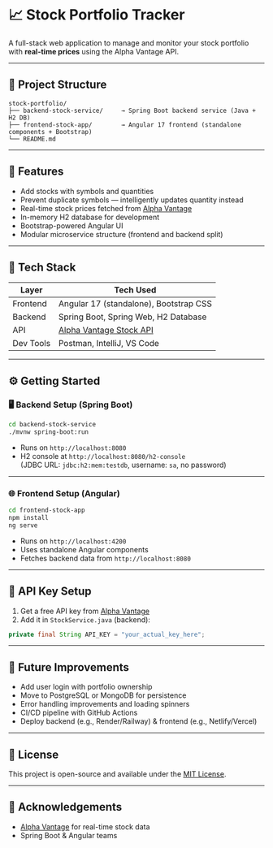 # 📈 Stock Portfolio Tracker

A full-stack web application to manage and monitor your stock portfolio with **real-time prices** using the Alpha Vantage API.

---

## 🧱 Project Structure

```
stock-portfolio/
├── backend-stock-service/     → Spring Boot backend service (Java + H2 DB)
├── frontend-stock-app/        → Angular 17 frontend (standalone components + Bootstrap)
└── README.md
```

---

## 🚀 Features

- Add stocks with symbols and quantities
- Prevent duplicate symbols — intelligently updates quantity instead
- Real-time stock prices fetched from [Alpha Vantage](https://www.alphavantage.co/)
- In-memory H2 database for development
- Bootstrap-powered Angular UI
- Modular microservice structure (frontend and backend split)

---

## 🧪 Tech Stack

| Layer     | Tech Used                                 |
|-----------|--------------------------------------------|
| Frontend  | Angular 17 (standalone), Bootstrap CSS     |
| Backend   | Spring Boot, Spring Web, H2 Database       |
| API       | [Alpha Vantage Stock API](https://www.alphavantage.co/documentation/) |
| Dev Tools | Postman, IntelliJ, VS Code                 |

---

## ⚙️ Getting Started

### 🖥 Backend Setup (Spring Boot)

```bash
cd backend-stock-service
./mvnw spring-boot:run
```

- Runs on `http://localhost:8080`
- H2 console at `http://localhost:8080/h2-console`  
  (JDBC URL: `jdbc:h2:mem:testdb`, username: `sa`, no password)

---

### 🌐 Frontend Setup (Angular)

```bash
cd frontend-stock-app
npm install
ng serve
```

- Runs on `http://localhost:4200`
- Uses standalone Angular components
- Fetches backend data from `http://localhost:8080`

---

## 🔐 API Key Setup

1. Get a free API key from [Alpha Vantage](https://www.alphavantage.co/support/#api-key)
2. Add it in `StockService.java` (backend):

```java
private final String API_KEY = "your_actual_key_here";
```

---

## 📁 Future Improvements

- Add user login with portfolio ownership
- Move to PostgreSQL or MongoDB for persistence
- Error handling improvements and loading spinners
- CI/CD pipeline with GitHub Actions
- Deploy backend (e.g., Render/Railway) & frontend (e.g., Netlify/Vercel)

---

## 📄 License

This project is open-source and available under the [MIT License](LICENSE).

---

## 🙌 Acknowledgements

- [Alpha Vantage](https://www.alphavantage.co/) for real-time stock data
- Spring Boot & Angular teams
